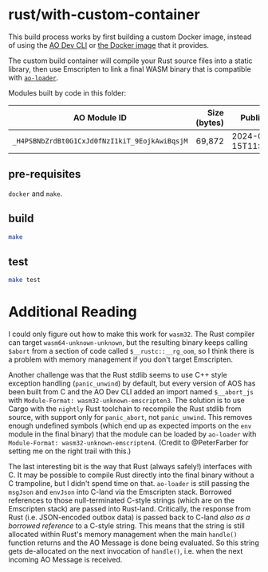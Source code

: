 # rust/with-custom-container

This build process works by first building a custom Docker image, instead of using the [AO Dev CLI](https://github.com/permaweb/ao/tree/main/dev-cli#readme) or [the Docker image](https://hub.docker.com/r/p3rmaw3b/ao/tags) that it provides.

The custom build container will compile your Rust source files into a static library, then use Emscripten to link a final WASM binary that is compatible with [`ao-loader`](https://www.npmjs.com/package/@permaweb/ao-loader).

Modules built by code in this folder:

| AO Module ID | Size (bytes) | Published | AO Link |
| --- | --: | --- | --- |
| `_H4PSBNbZrdBt0G1CxJd0fNzI1kiT_9EojkAwiBqsjM` | 69,872 | 2024-04-15T11:19:18Z | [View](https://www.ao.link/#/module/_H4PSBNbZrdBt0G1CxJd0fNzI1kiT_9EojkAwiBqsjM) |

## pre-requisites

`docker` and `make`.

## build

```sh
make
```

## test

```sh
make test
```

# Additional Reading

I could only figure out how to make this work for `wasm32`. The Rust compiler can target `wasm64-unknown-unknown`, but the resulting binary keeps calling `$abort` from a section of code called `$__rustc::__rg_oom`, so I think there is a problem with memory management if you don't target Emscripten.

Another challenge was that the Rust stdlib seems to use C++ style exception handling (`panic_unwind`) by default, but every version of AOS has been built from C and the AO Dev CLI added an import named `$__abort_js` with `Module-Format: wasm32-unknown-emscripten3`. The solution is to use Cargo with the `nightly` Rust toolchain to recompile the Rust stdlib from source, with support only for `panic_abort`, not `panic_unwind`. This removes enough undefined symbols (which end up as expected imports on the `env` module in the final binary) that the module can be loaded by `ao-loader` with `Module-Format: wasm32-unknown-emscripten4`. (Credit to @PeterFarber for setting me on the right trail with this.)

The last interesting bit is the way that Rust (always safely!) interfaces with C. It may be possible to compile Rust directly into the final binary without a C trampoline, but I didn't spend time on that. `ao-loader` is still passing the `msgJson` and `envJson` into C-land via the Emscripten stack. Borrowed references to those null-terminated C-style strings (which are on the Emscripten stack) are passed into Rust-land. Critically, the response from Rust (i.e. JSON-encoded outbox data) is passed back to C-land _also as a borrowed reference_ to a C-style string. This means that the string is still allocated within Rust's memory management when the main `handle()` function returns and the AO Message is done being evaluated. So this string gets de-allocated on the next invocation of `handle()`, i.e. when the next incoming AO Message is received.
